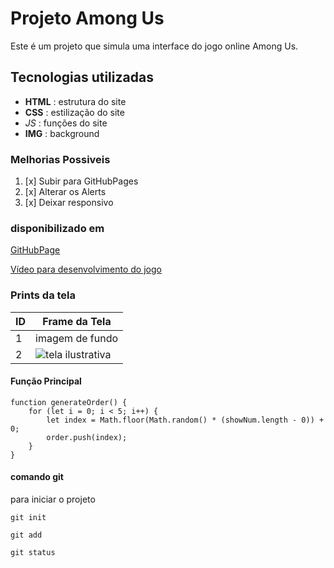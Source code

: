 # Projeto Among Us
Este é um projeto que simula uma interface do jogo online Among Us.

## Tecnologias utilizadas
- **HTML** : estrutura do site
- __CSS__ : estilização do site
- *_JS_* : funções do site
- __IMG__ : background 



### Melhorias Possiveis
1. [x] Subir para GitHubPages
2. [x] Alterar os Alerts
3. [x] Deixar responsivo

### disponibilizado em
[GitHubPage](https://github.com/karilarissa/among_us)

[Vídeo para desenvolvimento do jogo](https://www.youtube.com/watch?v=C3WZrP0zlUk)


### Prints da tela

| ID | Frame da Tela | 
|----|---------------|
|  1 | imagem de fundo  |
| 2  | ![tela ilustrativa](img/background.jpg) |

#### Função Principal
```js:
function generateOrder() {
    for (let i = 0; i < 5; i++) {
        let index = Math.floor(Math.random() * (showNum.length - 0)) + 0;
        order.push(index);
    }
}
```

#### comando git
para iniciar o projeto
```bash:
git init
```
```bash:
git add
```
```bash:
git status
```
